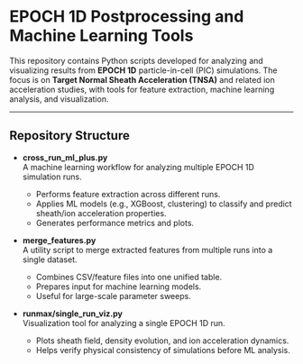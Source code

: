 # EPOCH 1D Postprocessing and Machine Learning Tools

This repository contains Python scripts developed for analyzing and visualizing results from **EPOCH 1D** particle-in-cell (PIC) simulations. The focus is on **Target Normal Sheath Acceleration (TNSA)** and related ion acceleration studies, with tools for feature extraction, machine learning analysis, and visualization.

---

## Repository Structure

- **cross_run_ml_plus.py**  
  A machine learning workflow for analyzing multiple EPOCH 1D simulation runs.  
  - Performs feature extraction across different runs.  
  - Applies ML models (e.g., XGBoost, clustering) to classify and predict sheath/ion acceleration properties.  
  - Generates performance metrics and plots.

- **merge_features.py**  
  A utility script to merge extracted features from multiple runs into a single dataset.  
  - Combines CSV/feature files into one unified table.  
  - Prepares input for machine learning models.  
  - Useful for large-scale parameter sweeps.

- **runmax/single_run_viz.py**  
  Visualization tool for analyzing a single EPOCH 1D run.  
  - Plots sheath field, density evolution, and ion acceleration dynamics.  
  - Helps verify physical consistency of simulations before ML analysis.

